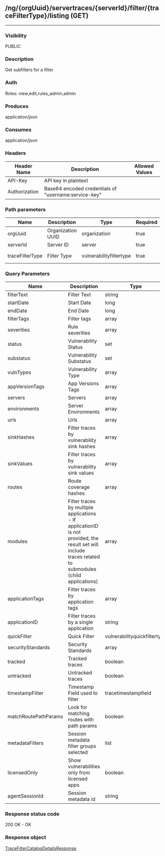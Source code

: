 ## /ng/{orgUuid}/servertraces/{serverId}/filter/{traceFilterType}/listing (GET)
---
### Visibility
PUBLIC
### Description
Get subfilters for a filter
### Auth
Roles: view,edit,rules_admin,admin
### Produces
application/json
### Consumes
application/json
### Headers
| Header Name | Description | Allowed Values |
| ----------- | ----------- | ----------- |
| API-Key | API key in plaintext |  |
| Authorization | Base64 encoded credentials of &quot;username:service-key&quot; |  |
### Path parameters
| Name | Description | Type | Required | Allowed Values |
| ----------- | ----------- | ----------- | ----------- | ----------- |
| orgUuid | Organization UUID | organization | true | String |
| serverId | Server ID | server | true | Long |
| traceFilterType | Filter Type | vulnerabilityfiltertype | true | tags,severity,status,vulntype,url,modules,security-standard,application-tags,sink,bugtracker-status |
### Query Parameters
| Name | Description | Type | Required | Allowed Values |
| ----------- | ----------- | ----------- | ----------- | ----------- |
| filterText | Filter Text | string | false | String |
| startDate | Start Date | long | false | Long |
| endDate | End Date | long | false | Long |
| filterTags | Filter tags | array | false | String[] |
| severities | Rule severities | array | false | RuleSeverity[] |
| status | Vulnerability Status | set | false | Set |
| substatus | Vulnerability Substatus | set | false | Set |
| vulnTypes | Vulnerability Type | array | false | String[] |
| appVersionTags | App Versions Tags | array | false | String[] |
| servers | Servers | array | false | Long[] |
| environments | Server Environments | array | false | ServerEnvironment[] |
| urls | Urls | array | false | String[] |
| sinkHashes | Filter traces by vulnerability sink hashes | array | false | Long[] |
| sinkValues | Filter traces by vulnerability sink values | array | false | String[] |
| routes | Route coverage hashes | array | false | String[] |
| modules | Filter traces by multiple applications - If applicationID is not provided, the result set will include traces related to submodules (child applications) | array | false | String[] |
| applicationTags | Filter traces by application tags | array | false | String[] |
| applicationID | Filter traces by a single application | string | false | String |
| quickFilter | Quick Filter | vulnerabilityquickfiltertype | false | VulnerabilityQuickFilterType |
| securityStandards | Security Standards | array | false | String[] |
| tracked | Tracked traces | boolean | false | boolean |
| untracked | Untracked traces | boolean | false | boolean |
| timestampFilter | Timestamp Field used to filter | tracetimestampfield | false | LAST,FIRST |
| matchRoutePathParams | Look for matching routes with path params | boolean | false | boolean |
| metadataFilters | Session metadata filter groups selected | list | false | List |
| licensedOnly | Show vulnerabilities only from licensed apps | boolean | false | boolean |
| agentSessionId | Session metadata id | string | false | String |
### Response status code
200 OK - OK
### Response object
[TraceFilterCatalogDetailsResponse](<../../objects/TraceFilterCatalogDetailsResponse.md>)
